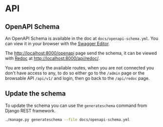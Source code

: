 # API

## OpenAPI Schema

An OpenAPI Schema is available in the doc at `docs/openapi-schema.yml`. You can view it in your browser with the [Swagger Editor](https://editor.swagger.io/).

The [http://localhost:8000/openapi](http://localhost:8000/openapi) page send the schema, it can be viewed with [Redoc](https://github.com/Redocly/redoc) at [http://localhost:8000/api/redoc/](http://localhost:8000/api/redoc/).

You are seeing only the available routes, when you are not connected you don't have access to any, to do so either go to the `/admin` page or the browsable API `/api/v1/` and login, then go back to the `/api/redoc` page.

## Update the schema

To update the schema you can use the `generateschema` command from Django REST framework.

```sh
./manage.py generateschema --file docs/openapi-schema.yml
```
